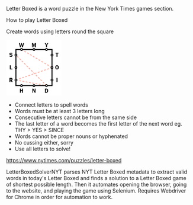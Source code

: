 Letter Boxed is a word puzzle in the New York Times games section.

How to play Letter Boxed

Create words using letters round the square

![alt text](canvas.png)

* Connect letters to spell words
* Words must be at least 3 letters long
* Consecutive letters cannot be from the same side
* The last letter of a word becomes the first letter of the next word eg. THY > YES > SINCE
* Words cannot be proper nouns or hyphenated
* No cussing either, sorry
* Use all letters to solve!

https://www.nytimes.com/puzzles/letter-boxed


LetterBoxedSolverNYT parses NYT Letter Boxed metadata to extract valid words in today's Letter Boxed and finds a solution to a Letter Boxed game of shortest possible length. Then it automates opening the browser, going to the website, and playing the game using Selenium. Requires Webdriver for Chrome in order for automation to work.
